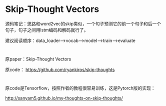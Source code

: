 # Skip-Thought Vectors

源码笔记：思路和word2vec的skip类似，一个句子预测它的前一个句子和后一个句子，句子之间用lstm编码和解码就行了。

建议阅读顺序：data_loader-->vocab-->model-->train-->evaluate

#

原paper：Skip-Thought Vectors

原code： https://github.com/ryankiros/skip-thoughts

#
原code是Tensorflow，按照作者的教程很容易训练，这是Pytorch版的实现：

http://sanyam5.github.io/my-thoughts-on-skip-thoughts/
